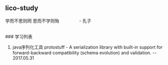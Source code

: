 ## lico-study

学而不思则罔 思而不学则殆  &emsp;&emsp;&emsp;&emsp; - 孔子







</br>
### 学习列表

1. java序列化工具 protostuff - A serialization library with built-in support for forward-backward compatibility (schema evolution) and validation.  -- 2017.05.31
